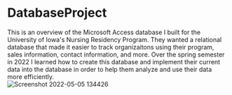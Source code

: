 # DatabaseProject


This is an overview of the Microsoft Access database I built for the University of Iowa's Nursing Residency Program. They wanted a relational database that made it easier to track organizaitons using their program, sales information, contact information, and more. Over the spring semester in 2022 I learned how to create this database and implement their current data into the database in order to help them analyze and use their data more efficiently. 
<br/>
![Screenshot 2022-05-05 134426](https://user-images.githubusercontent.com/90923213/167001343-98debc4d-3569-4208-93af-5c89656da490.png)
